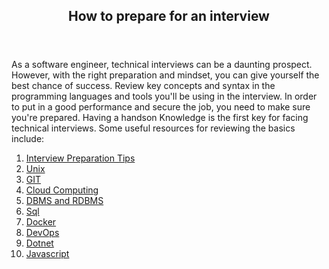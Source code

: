 <article>
<div class="entry-content-wrap primary-entry-content">
<header class="entry-header"><h1 class="entry-title">How to prepare for an interview</h1></header>
    <div class="entry-content">
        <p>As a software engineer, technical interviews can be a daunting prospect. However, with the right preparation and mindset, you can give yourself the best chance of success. Review key concepts and syntax in the programming languages and tools you'll be using in the interview. In order to put in a good performance and secure the job, you need to make sure you're prepared. Having a handson Knowledge is the first key for facing technical interviews. Some useful resources for reviewing the basics include:</p>
        <ol>
            <li><a href="https://github.com/RaviTambade/interviewquestions/blob/main/interviewpreptips.md">Interview Preparation Tips</a></li>
            <li><a href="https://github.com/RaviTambade/interviewquestions/blob/main/unix.md">Unix</a></li>
            <li><a href="https://github.com/RaviTambade/interviewquestions/blob/main/git.md">GIT</a></li>
            <li><a href="https://github.com/RaviTambade/interviewquestions/blob/main/cloudcomputing.md">Cloud Computing</a></li>
              <li><a href="https://github.com/RaviTambade/interviewquestions/blob/main/database.md">DBMS and RDBMS</a></li>
            <li><a href="https://github.com/RaviTambade/interviewquestions/blob/main/sql.md">Sql</a></li>
            <li><a href="https://github.com/RaviTambade/interviewquestions/blob/main/docker.md">Docker</a></li>
            <li><a href="https://github.com/RaviTambade/interviewquestions/blob/main/devops.md">DevOps</a></li>
            <li><a href="https://github.com/RaviTambade/interviewquestions/blob/main/dotnet.md">Dotnet</a></li>
            <li><a href="https://github.com/RaviTambade/interviewquestions/blob/main/javascript.md">Javascript</a></li>
        </ol>
    </div>
</div>
</article>